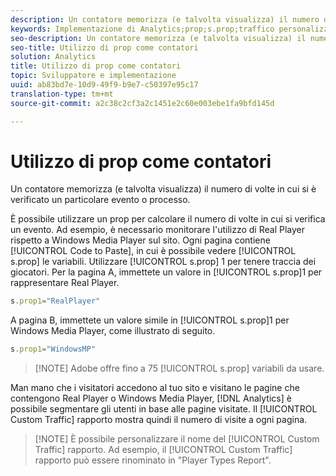 ```yaml
---
description: Un contatore memorizza (e talvolta visualizza) il numero di volte in cui si è verificato un particolare evento o processo.
keywords: Implementazione di Analytics;prop;s.prop;traffico personalizzato;contatori
seo-description: Un contatore memorizza (e talvolta visualizza) il numero di volte in cui si è verificato un particolare evento o processo.
seo-title: Utilizzo di prop come contatori
solution: Analytics
title: Utilizzo di prop come contatori
topic: Sviluppatore e implementazione
uuid: ab83bd7e-10d9-49f9-b9e7-c50397e95c17
translation-type: tm+mt
source-git-commit: a2c38c2cf3a2c1451e2c60e003ebe1fa9bfd145d

---
```



# Utilizzo di prop come contatori

Un contatore memorizza (e talvolta visualizza) il numero di volte in cui si è verificato un particolare evento o processo.

È possibile utilizzare un prop per calcolare il numero di volte in cui si verifica un evento. Ad esempio, è necessario monitorare l'utilizzo di Real Player rispetto a Windows Media Player sul sito. Ogni pagina contiene [!UICONTROL Code to Paste], in cui è possibile vedere [!UICONTROL s.prop] le variabili. Utilizzare [!UICONTROL s.prop] 1 per tenere traccia dei giocatori. Per la pagina A, immettete un valore in [!UICONTROL s.prop]1 per rappresentare Real Player.

```js
s.prop1="RealPlayer"
```

A pagina B, immettete un valore simile in [!UICONTROL s.prop]1 per Windows Media Player, come illustrato di seguito.

```js
s.prop1="WindowsMP"
```

> [!NOTE] Adobe offre fino a 75 [!UICONTROL s.prop] variabili da usare.

Man mano che i visitatori accedono al tuo sito e visitano le pagine che contengono Real Player o Windows Media Player, [!DNL Analytics] è possibile segmentare gli utenti in base alle pagine visitate. Il [!UICONTROL Custom Traffic] rapporto mostra quindi il numero di visite a ogni pagina.

> [!NOTE] È possibile personalizzare il nome del [!UICONTROL Custom Traffic] rapporto. Ad esempio, il [!UICONTROL Custom Traffic] rapporto può essere rinominato in "Player Types Report".

